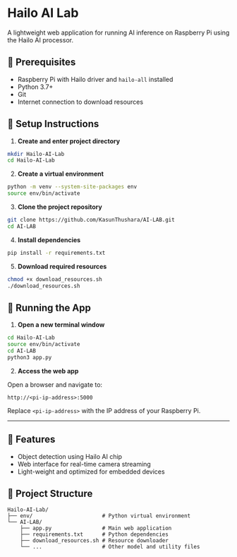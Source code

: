 
# Hailo AI Lab

A lightweight web application for running AI inference on Raspberry Pi using the Hailo AI processor.

## 🧰 Prerequisites

- Raspberry Pi with Hailo driver and `hailo-all` installed
- Python 3.7+
- Git
- Internet connection to download resources

## 📁 Setup Instructions

1. **Create and enter project directory**

```bash
mkdir Hailo-AI-Lab
cd Hailo-AI-Lab
```

2. **Create a virtual environment**

```bash
python -m venv --system-site-packages env
source env/bin/activate
```

3. **Clone the project repository**

```bash
git clone https://github.com/KasunThushara/AI-LAB.git
cd AI-LAB
```

4. **Install dependencies**

```bash
pip install -r requirements.txt
```

5. **Download required resources**

```bash
chmod +x download_resources.sh
./download_resources.sh
```

## 🚀 Running the App

1. **Open a new terminal window**

```bash
cd Hailo-AI-Lab
source env/bin/activate
cd AI-LAB
python3 app.py
```

2. **Access the web app**

Open a browser and navigate to:

```
http://<pi-ip-address>:5000
```

Replace `<pi-ip-address>` with the IP address of your Raspberry Pi.

---

## 🧠 Features

- Object detection using Hailo AI chip
- Web interface for real-time camera streaming
- Light-weight and optimized for embedded devices

## 📂 Project Structure

```
Hailo-AI-Lab/
├── env/                      # Python virtual environment
└── AI-LAB/
    ├── app.py                # Main web application
    ├── requirements.txt      # Python dependencies
    ├── download_resources.sh # Resource downloader
    └── ...                   # Other model and utility files
```

